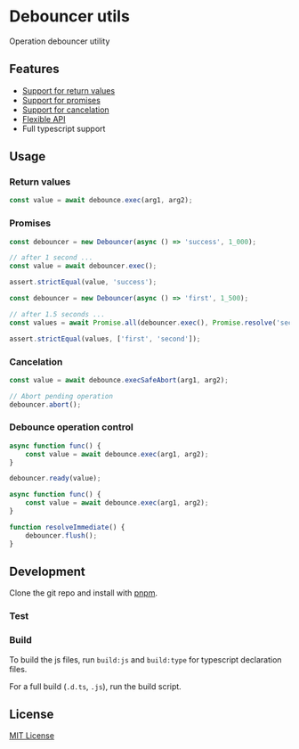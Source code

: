# Debouncer utils

Operation debouncer utility

## Features

- [Support for return values](#return-values)
- [Support for promises](#promises)
- [Support for cancelation](#cancelation)
- [Flexible API](#debounce-operation-control)
- Full typescript support

## Usage

<!-- TODO: add documentation (JSDoc & readme) -->

### Return values

```ts
const value = await debounce.exec(arg1, arg2);
```

### Promises

```ts
const debouncer = new Debouncer(async () => 'success', 1_000);

// after 1 second ...
const value = await debouncer.exec();

assert.strictEqual(value, 'success');
```


```ts
const debouncer = new Debouncer(async () => 'first', 1_500);

// after 1.5 seconds ...
const values = await Promise.all(debouncer.exec(), Promise.resolve('second'));

assert.strictEqual(values, ['first', 'second']);
```

### Cancelation

```ts
const value = await debounce.execSafeAbort(arg1, arg2);

// Abort pending operation
debouncer.abort();
```

### Debounce operation control

```ts
async function func() {
	const value = await debounce.exec(arg1, arg2);
}

debouncer.ready(value);
```

```ts
async function func() {
	const value = await debounce.exec(arg1, arg2);
}

function resolveImmediate() {
	debouncer.flush();
}
```

## Development

Clone the git repo and install with [pnpm](https://pnpm.io/).

### Test

<!-- TODO: add tests -->
<!-- TODO: testing -->

### Build

To build the js files, run `build:js` and `build:type` for typescript declaration files.

For a full build (`.d.ts`, `.js`), run the build script.

## License

[MIT License](/LICENSE)
